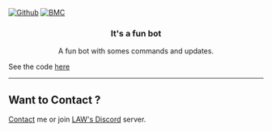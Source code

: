 [![Github](https://img.shields.io/badge/star_it_on-github-black?style=shield&logo=github)](https://github.com/DirOtta)
[![BMC](https://img.shields.io/badge/buy_me_a-coffee-FFDD00?style=shield&logo=paypal)](paypal.me/MoneymeYsa)


<h3 align="center">It's a fun bot</h3>
<p align="center">A fun bot with somes commands and updates.</p


---

See the code [here](https://github.com/DirOtta/FunBot) 

---
  
  ## Want to Contact ?
  
[Contact](https://github.com/DirOtta) me or join [LAW's Discord](https://discord.com/invite/gmtqE4ScJB) server.
